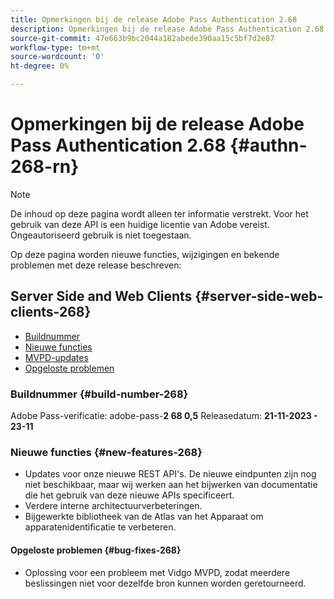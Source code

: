 ```yaml
---
title: Opmerkingen bij de release Adobe Pass Authentication 2.68
description: Opmerkingen bij de release Adobe Pass Authentication 2.68
source-git-commit: 47e663b9bc2044a182abede390aa15c5bf7d2e87
workflow-type: tm+mt
source-wordcount: '0'
ht-degree: 0%

---
```


# Opmerkingen bij de release Adobe Pass Authentication 2.68 {#authn-268-rn}

>[!NOTE]
>
>De inhoud op deze pagina wordt alleen ter informatie verstrekt. Voor het gebruik van deze API is een huidige licentie van Adobe vereist. Ongeautoriseerd gebruik is niet toegestaan.

Op deze pagina worden nieuwe functies, wijzigingen en bekende problemen met deze release beschreven:

## Server Side and Web Clients {#server-side-web-clients-268}

* [Buildnummer](#build-number-268)
* [Nieuwe functies](#new-features-268)
* [MVPD-updates](#mvpd-updates-268)
* [Opgeloste problemen](#bug-fixes-268)

### Buildnummer {#build-number-268}

Adobe Pass-verificatie: adobe-pass-**2 68 0,5**
Releasedatum: **21-11-2023 - 23-11**

### Nieuwe functies {#new-features-268}

* Updates voor onze nieuwe REST API&#39;s.  De nieuwe eindpunten zijn nog niet beschikbaar, maar wij werken aan het bijwerken van documentatie die het gebruik van deze nieuwe APIs specificeert.
* Verdere interne architectuurverbeteringen.
* Bijgewerkte bibliotheek van de Atlas van het Apparaat om apparatenidentificatie te verbeteren.

#### Opgeloste problemen {#bug-fixes-268}

* Oplossing voor een probleem met Vidgo MVPD, zodat meerdere beslissingen niet voor dezelfde bron kunnen worden geretourneerd.
